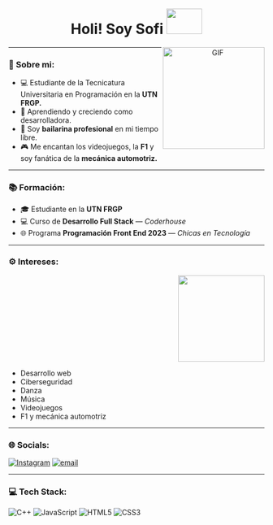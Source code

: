 
<h1 align="center">Holi! Soy Sofi <img height="50" width="70" src="https://media.tenor.com/R2URL8EqcaoAAAAi/hi.gif"></h1>

<a target="_blank" align="center">
  <img align="right" top="100" height="200" width="200" alt="GIF" src="https://media2.giphy.com/media/v1.Y2lkPTc5MGI3NjExaHhkMnhiZXZ5ZGo0YmkwemtzbzJpZThodmR1ejV2dzFmY2FwMWk5bCZlcD12MV9pbnRlcm5hbF9naWZfYnlfaWQmY3Q9Zw/kZqbBT64ECtjy/giphy.gif">
</a>

---
### 💫 Sobre mi:
- 💻 Estudiante de la Tecnicatura Universitaria en Programación en la **UTN FRGP.**
- 🌱 Aprendiendo y creciendo como desarrolladora. 
- 💃 Soy **bailarina profesional** en mi tiempo libre.
- 🎮 Me encantan los videojuegos, la **F1** y soy fanática de la **mecánica automotriz.**

---

### 📚 Formación:
- 🎓 Estudiante en la **UTN FRGP**
- 💻 Curso de **Desarrollo Full Stack** — *Coderhouse*
- 🌐 Programa **Programación Front End 2023** — *Chicas en Tecnología*

---

### ⚙️ Intereses:

<div style="display: flex; justify-content: flex-end; gap: 10px;">
  <img align="right" top="100" height="170" width="170" src="https://i.pinimg.com/originals/e3/da/93/e3da939bd48f9abb31fea4557fa9a5f1.gif">
</div>

- Desarrollo web
- Ciberseguridad
- Danza                                                           
- Música
- Videojuegos 
- F1 y mecánica automotriz

---

### 🌐 Socials:
[![Instagram](https://img.shields.io/badge/Instagram-%23E4405F.svg?logo=Instagram&logoColor=white)](https://instagram.com/https://www.instagram.com/sofii.lorenz/) [![email](https://img.shields.io/badge/Email-D14836?logo=gmail&logoColor=white)](mailto:sofiiloreenz@gmail.com) 

---

### 💻 Tech Stack:
  

![C++](https://img.shields.io/badge/c++-%2300599C.svg?style=flat-square&logo=c%2B%2B&logoColor=white) ![JavaScript](https://img.shields.io/badge/javascript-%23323330.svg?style=flat-square&logo=javascript&logoColor=%23F7DF1E) ![HTML5](https://img.shields.io/badge/html5-%23E34F26.svg?style=flat-square&logo=html5&logoColor=white) ![CSS3](https://img.shields.io/badge/css3-%231572B6.svg?style=flat-square&logo=css3&logoColor=white)

